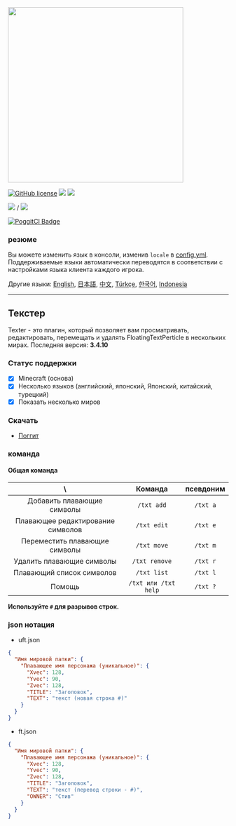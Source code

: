 <img src="/assets/Texter.png" width="400px">  

[![GitHub license](https://img.shields.io/badge/license-UIUC/NCSA-blue.svg)](https://github.com/fuyutsuki/Texter/blob/master/LICENSE)
[![](https://poggit.pmmp.io/shield.state/Texter)](https://poggit.pmmp.io/p/Texter)
[![](https://poggit.pmmp.io/shield.api/Texter)](https://poggit.pmmp.io/p/Texter)  

[![](https://poggit.pmmp.io/shield.dl/Texter)](https://poggit.pmmp.io/p/Texter) / [![](https://poggit.pmmp.io/shield.dl.total/Texter)](https://poggit.pmmp.io/p/Texter)

[![PoggitCI Badge](https://poggit.pmmp.io/ci.badge/fuyutsuki/Texter/Texter)](https://poggit.pmmp.io/ci/fuyutsuki/Texter/Texter)

### резюме

Вы можете изменить язык в консоли, изменив `locale` в [config.yml](/resources/config.yml).  
Поддерживаемые языки автоматически переводятся в соответствии с настройками языка клиента каждого игрока.

Другие языки:
[English](/README.md),
[日本語](./ja_jp.md),
[中文](./zh_cn.md),
[Türkçe](./tr_tr.md),
[한국어](./ko_kr.md),
[Indonesia](./id_id.md)

***

## Текстер

Texter - это плагин, который позволяет вам просматривать, редактировать, перемещать и удалять FloatingTextPerticle в нескольких мирах.
Последняя версия: **3.4.10**


<!--
**Эта отрасль находится в стадии разработки. Может содержать много ошибок.**
-->


### Статус поддержки

- [x] Minecraft (основа)
- [x] Несколько языков (английский, японский, Японский, китайский, турецкий)
- [x] Показать несколько миров

### Скачать

* [Поггит](https://poggit.pmmp.io/p/Texter)

### команда

#### Общая команда

| \ |Команда|псевдоним|
|:-:|:-:|:-:|
|Добавить плавающие символы|`/txt add`|`/txt a`|
|Плавающее редактирование символов|`/txt edit`|`/txt e`|
|Переместить плавающие символы|`/txt move`|`/txt m`|
|Удалить плавающие символы|`/txt remove`|`/txt r`|
|Плавающий список символов|`/txt list`|`/txt l`|
|Помощь|`/txt или /txt help`|`/txt ?`|

**Используйте `#` для разрывов строк.**

### json нотация

- uft.json

```json
{
  "Имя мировой папки": {
    "Плавающее имя персонажа (уникальное)": {
      "Xvec": 128,
      "Yvec": 90,
      "Zvec": 128,
      "TITLE": "Заголовок",
      "ТEXT": "текст (новая строка #)"
    }
  }
}
```

- ft.json

```json
{
  "Имя мировой папки": {
    "Плавающее имя персонажа (уникальное)": {
      "Xvec": 128,
      "Yvec": 90,
      "Zvec": 128,
      "TITLE": "Заголовок",
      "TEXT": "текст (перевод строки - #)",
      "OWNER": "Стив"
    }
  }
}
```
